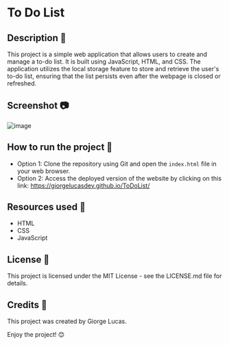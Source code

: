 # To Do List

## Description 📝

This project is a simple web application that allows users to create and manage a to-do list. It is built using JavaScript, HTML, and CSS. The application utilizes the local storage feature to store and retrieve the user's to-do list, ensuring that the list persists even after the webpage is closed or refreshed.

## Screenshot 📷

![image](https://github.com/NoNullDev/ToDoList/assets/97764442/e61bf9ba-0b2a-4d5b-9863-5630073c11b4)

## How to run the project 🚀

- Option 1: Clone the repository using Git and open the `index.html` file in your web browser.
- Option 2: Access the deployed version of the website by clicking on this link: <https://giorgelucasdev.github.io/ToDoList/>

## Resources used 🔧

- HTML
- CSS
- JavaScript

## License 📜

This project is licensed under the MIT License - see the LICENSE.md file for details.

## Credits 🙌

This project was created by Giorge Lucas.

Enjoy the project! 😊
